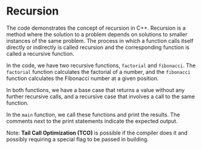 # Recursion

The code demonstrates the concept of recursion in C++. Recursion is a method where the solution to a problem depends on solutions to smaller instances of the same problem. The process in which a function calls itself directly or indirectly is called recursion and the corresponding function is called a recursive function.

In the code, we have two recursive functions, `factorial` and `fibonacci`. The `factorial` function calculates the factorial of a number, and the `fibonacci` function calculates the Fibonacci number at a given position.

In both functions, we have a base case that returns a value without any further recursive calls, and a recursive case that involves a call to the same function.

In the `main` function, we call these functions and print the results. The comments next to the print statements indicate the expected output.

Note: __Tail Call Optimization (TCO)__ is possible if the compiler does it and possibly requiring a special flag to be passed in building.
